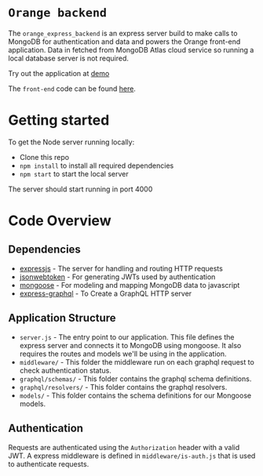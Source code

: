 # `Orange backend`

The `orange_express_backend` is an express server build to make calls to MongoDB for authentication and data and powers the Orange front-end application. Data in fetched from MongoDB Atlas cloud service so running a local database server is not required. 

Try out the application at [demo](https://orangeplanner-32d6f.firebaseapp.com/landing)

The `front-end` code can be found [here](https://github.com/skhan2020/orange_react_frontend).

# Getting started

To get the Node server running locally:

- Clone this repo
- `npm install` to install all required dependencies
- `npm start` to start the local server

The server should start running in port 4000

# Code Overview

## Dependencies

- [expressjs](https://github.com/expressjs/express) - The server for handling and routing HTTP requests
- [jsonwebtoken](https://github.com/auth0/node-jsonwebtoken) - For generating JWTs used by authentication
- [mongoose](https://github.com/Automattic/mongoose) - For modeling and mapping MongoDB data to javascript 
- [express-graphql](https://github.com/graphql/express-graphql) - To Create a GraphQL HTTP server 

## Application Structure

- `server.js` - The entry point to our application. This file defines the express server and connects it to MongoDB using mongoose. It also requires the routes and models we'll be using in the application.
- `middleware/` - This folder the middleware run on each graphql request to check authentication status.
- `graphql/schemas/` - This folder contains the graphql schema definitions.
- `graphql/resolvers/` - This folder contains the graphql resolvers.
- `models/` - This folder contains the schema definitions for our Mongoose models.

## Authentication

Requests are authenticated using the `Authorization` header with a valid JWT. A express middleware is defined in `middleware/is-auth.js` that is used to authenticate requests.

<br />
